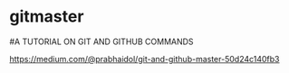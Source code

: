 # gitmaster
#A TUTORIAL ON GIT AND GITHUB COMMANDS

https://medium.com/@prabhaidol/git-and-github-master-50d24c140fb3
